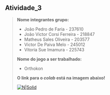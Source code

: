 <h2>Atividade_3</h2>
<blockquote>
 
<b>Nome integrantes grupo:</b>
<ul>
  <li> João Pedro de Faria - 237610
  <li> João Victor Corsi Ferreira - 218847
  <li> Matheus Sales Oliveira - 203577
  <li> Victor De Paiva Melo - 245012
  <li> Vitoria Sue Imamura - 225743
</ul>

<b>Nome do jogo a ser trabalhado:<br></b>
<ul>
  <li> Orthokon
</ul>

<b>O link para o <i> colab </i> está na imagem abaixo!</b>

[![N|Solid](https://img.icons8.com/nolan/64/nui2.png)](https://colab.research.google.com/drive/1vVHqWy3UGFDYm0_UBQn-_Vna8PAEawlx?usp=sharing)</mk>

